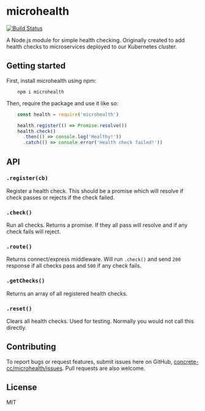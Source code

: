# microhealth

[![Build Status](https://travis-ci.org/concrete-cc/microhealth.svg?branch=master)](https://travis-ci.org/concrete-cc/microhealth)

A Node.js module for simple health checking. Originally created to add health checks to microservices deployed to our Kubernetes cluster.

## Getting started

First, install microhealth using npm:
```
    npm i microhealth
```
Then, require the package and use it like so:
```js
    const health = require('microhealth')

    health.register(() => Promise.resolve())
    health.check()
      .then(() => console.log('Healthy!'))
      .catch(() => console.error('Health check failed!'))
```
## API

### `.register(cb)`
Register a health check. This should be a promise which will resolve if check passes
or rejects if the check failed.

### `.check()`
Run all checks. Returns a promise. If they all pass will resolve and if any check fails will reject.

### `.route()`
Returns connect/express middleware. Will run `.check()` and send `200` response if 
all checks pass and `500` if any check fails.

### `.getChecks()`
Returns an array of all registered health checks.

### `.reset()`
Clears all health checks. Used for testing. Normally you would not call this directly.

## Contributing

To report bugs or request features, submit issues here on GitHub, [concrete-cc/microhealth/issues](https://github.com/concrete-cc/microhealth/issues). Pull requests are also welcome.

## License

MIT
